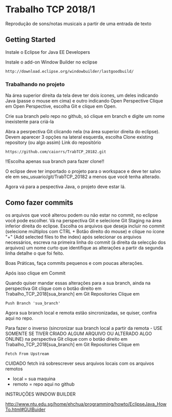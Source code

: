 # Trabalho TCP 2018/1

Reprodução de sons/notas musicais a partir de uma entrada de texto

## Getting Started

Instale o Eclipse for Java EE Developers

Instale o add-on Window Builder no eclipse

```
http://download.eclipse.org/windowbuilder/lastgoodbuild/
```

### Trabalhando no projeto

Na área superior direita da tela deve ter dois ícones, um deles indicando Java (passe o mouse em cima) e outro indicando Open Perspective
Clique em Open Perspective, escolha Git e clique em Open.

Crie sua branch pelo repo no github, só clique em branch e digite um nome inexistente para criá-la

Abra a pesrpectiva Git clicando nela (na área superior direita do eclipse).
Devem aparecer 3 opções na lateral esquerda, escolha Clone existing repository (ou algo assim)
Link do repositório

```
https://github.com/caiorrs/TrabTCP_20182.git
```

!!Escolha apenas sua branch para fazer clone!!

O eclipse deve ter importado o projeto para o workspace e deve ter salvo ele em seu_usuario/git/TrabTCP_20182 a menos que você tenha alterado.

Agora vá para a pespectiva Java, o projeto deve estar lá.

## Como fazer commits

os arquivos que você alterou podem ou não estar no commit, no eclipse você pode escolher. Vá na perspectiva Git e selecione Git Staging
na área inferior direita do eclipse. Escolha os arquivos que deseja incluir no commit (selecione múltiplos com CTRL + Botão direito do mouse) e clique no ícone "+" (Add selected files to the index)
após selecionar os arquivos necessários, escreva na primeira linha do commit (à direita da selecção dos arquivos) um nome curto que identifique as alterações
a partir da segunda linha detalhe o que foi feito.

Boas Práticas, faça commits pequenos e com poucas alterações.

Após isso clique em Commit

Quando quiser mandar essas alterações para a sua branch, ainda na perspectiva Git clique com o botão direito em Trabalho_TCP_2018[sua_branch] em Git Repositories
Clique em
```
Push Branch 'sua_branch'
```

Agora sua branch local e remota estão sincronizadas, se quiser, confira aqui no repo.

Para fazer o inverso (sincronizar sua branch local a partir da remota - USE SOMENTE SE TIVER CRIADO ALGUM ARQUIVO OU ALTERADO ALGO ONLINE)
na perspectiva Git clique com o botão direito em Trabalho_TCP_2018[sua_branch] em Git Repositories
Clique em
```
Fetch From Upstream
```

CUIDADO fetch irá sobrescrever seus arquivos locais com os arquivos remotos

- local = sua maquina
- remoto = repo aqui no github

INSTRUÇÕES WINDOW BUILDER

http://www.ntu.edu.sg/home/ehchua/programming/howto/EclipseJava_HowTo.html#GUIBuider
